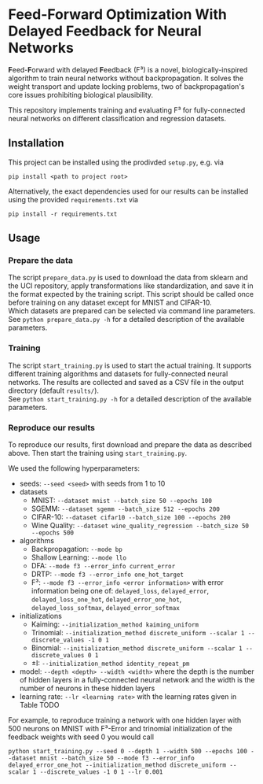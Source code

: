 # Feed-Forward Optimization With Delayed Feedback for Neural Networks

**F**eed-**F**orward with delayed **F**eedback (F³) is a novel, biologically-inspired algorithm to train neural networks without backpropagation.
It solves the weight transport and update locking problems, two of backpropagation's core issues prohibiting biological plausibility.

This repository implements training and evaluating F³ for fully-connected neural networks on different classification and regression datasets.

## Installation

This project can be installed using the prodivded `setup.py`, e.g. via
```
pip install <path to project root>
```
Alternatively, the exact dependencies used for our results can be installed using the provided `requirements.txt` via
```
pip install -r requirements.txt
```

## Usage

### Prepare the data

The script `prepare_data.py` is used to download the data from sklearn and the UCI repository, apply transformations like standardization, and save it in the format expected by the training script.
This script should be called once before training on any dataset except for MNIST and CIFAR-10.  
Which datasets are prepared can be selected via command line parameters.
See `python prepare_data.py -h` for a detailed description of the available parameters.

### Training

The script `start_training.py` is used to start the actual training.
It supports different training algorithms and datasets for fully-connected neural networks.
The results are collected and saved as a CSV file in the output directory (default `results/`).  
See `python start_training.py -h` for a detailed description of the available parameters.

### Reproduce our results

To reproduce our results, first download and prepare the data as described above.
Then start the training using `start_training.py`.

We used the following hyperparameters:
- seeds: `--seed <seed>` with seeds from 1 to 10
- datasets
  - MNIST: `--dataset mnist --batch_size 50 --epochs 100`
  - SGEMM: `--dataset sgemm --batch_size 512 --epochs 200`
  - CIFAR-10: `--dataset cifar10 --batch_size 100 --epochs 200`
  - Wine Quality: `--dataset wine_quality_regression --batch_size 50 --epochs 500`
- algorithms
  - Backpropagation: `--mode bp`
  - Shallow Learning: `--mode llo`
  - DFA: `--mode f3 --error_info current_error`
  - DRTP: `--mode f3 --error_info one_hot_target`
  - F³: `--mode f3 --error_info <error information>` with error information being one of: `delayed_loss`, `delayed_error`, `delayed_loss_one_hot`, `delayed_error_one_hot`, `delayed_loss_softmax`, `delayed_error_softmax`
- initializations
  - Kaiming: `--initialization_method kaiming_uniform`
  - Trinomial: `--initialization_method discrete_uniform --scalar 1 --discrete_values -1 0 1`
  - Binomial: `--initialization_method discrete_uniform --scalar 1 --discrete_values 0 1`
  - ±I: `--initialization_method identity_repeat_pm`
- model: `--depth <depth> --width <width>` where the depth is the number of hidden layers in a fully-connected neural network and the width is the number of neurons in these hidden layers
- learning rate: `--lr <learning rate>` with the learning rates given in Table TODO

For example, to reproduce training a network with one hidden layer with 500 neurons on MNIST with F³-Error and trinomial initialization of the feedback weights with seed 0 you would call
```
python start_training.py --seed 0 --depth 1 --width 500 --epochs 100 --dataset mnist --batch_size 50 --mode f3 --error_info delayed_error_one_hot --initialization_method discrete_uniform --scalar 1 --discrete_values -1 0 1 --lr 0.001
```